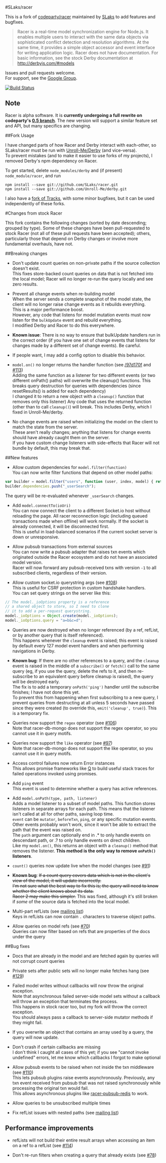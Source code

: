 #SLaks/racer

This is a fork of [codeparty/racer](https://github.com/codeparty/racer) maintained by [SLaks](http://slaks.net) to add features and bugfixes.

 > Racer is a real-time model synchronization engine for Node.js. It enables multiple users to interact with the same data objects via sophisticated conflict detection and resolution algorithms. At the same time, it provides a simple object accessor and event interface for writing application logic.
Racer does not have documentation.  For basic information, see the stock Derby documentation at http://derbyjs.com/#models

Issues and pull requests welcome.  
For support, see the [Google Group](https://groups.google.com/forum/?fromgroups#!forum/derbyjs).


[![Build
Status](https://secure.travis-ci.org/SLaks/racer.png)](http://travis-ci.org/SLaks/racer)

## Note

Racer is alpha software. It is **currently undergoing a full rewrite on codeparty's [0.5 branch](https://github.com/codeparty/racer/tree/0.5)**. The new version will support a similar feature set and API, but many specifics are changing.

##Fork Usage

I have changed parts of how Racer and Derby interact with each-other, so SLaks/racer must be run with [Unroll-Me/Derby](https://github.com/Unroll-Me/derby) (and vice-versa).  
To prevent mistakes (and to make it easier to use forks of my projects), I removed Derby's npm dependency on Racer.

To get started, delete `node_modules/derby` and (if present) `node_module/racer`, and run

```shell
npm install --save git://github.com/SLaks/racer.git
npm install --save git://github.com/Unroll-Me/derby.git
```

I also have a [fork of Tracks](https://github.com/Unroll-Me/tracks), with some minor bugfixes, but it can be used independently of these forks.

#Changes from stock Racer

This fork contains the following changes (sorted by date descending; grouped by type).
Some of these changes have been pull-requested to stock Racer (not all of these pull requests have been accepted); others, particularly those that depend on Derby changes or involve more fundamental overhauls, have not.

##Breaking changes
 - Don't update count queries on non-private paths if the source collection doesn't exist.  
This fixes store-backed count queries on data that is not fetched into the local model; Racer will no longer re-run the query locally and see zero results.
 - Prevent all change events when re-building model  
When the server sends a complete snapshot of the model state, the client will no longer raise change events as it rebuilds everything.  
This is a major performance boost.  
However, any code that listens for model mutation events must now listen for the `bulkUpdate` event and rebuild everything.  
I modified Derby and Racer to do this everywhere.  
  - **Known issue**: There is no way to ensure that bulkUpdate handlers run in the correct order (if you have one set of change events that listens for changes made by a different set of change events).  Be careful.
  - If people want, I may add a config option to disable this behavior.

 - `model.on()` no longer returns the handler function (see [/97d170f](https://github.com/SLaks/racer/commit/97d170f7ee5731da58f7a804a580f7e5f0cd6de7) and [#113](https://github.com/codeparty/racer/issues/113))  
Adding the same function as a listener for two different events (or two
different onPath() paths) will overwrite the cleanup() functions.
This breaks query destruction for queries with dependencies (since
resetResults() is added for each dependency)  
I changed it to return a new object with a `cleanup()` function that removes only this listener)
Any code that uses the returned function (other than to call `cleanup()`)
will break.  This includes Derby, which I fixed in Unroll-Me/derby.  

 - No change events are raised when initializing the model on the client to match the state from the server.  
These aren't really changes; anything that listens for change events should have already caught them on the server.  
If you have custom change listeners with side-effects that Racer will not bundle by default, this may break that.

##New features
 - Allow custom dependencies for `model.filter(function)`  
You can now write filter functions that depend on other model paths:
```js
var builder = model.filter("users", function (user, index, model) { return user.name.indexOf(model.get("_userSearch")) >= 0; });
builder.dependencies.push("_userSearch");
```  
The query will be re-evaluated whenever `_userSearch` changes.

 - Add `model.connectTo(ioUri)`  
You can now connect the client to a different Socket.io host without reloading the page.  All racer reconnection logic (including queued transactions made when offline) will work normally.  If the socket is already connected, it will be disconnected first.  
This is useful in load-balanced scenarios if the current socket server is down or unresponsive.

 - Allow pubsub transactions from external sources  
You can now write a pubsub adapter that raises txn events which originated outside the Racer ecosystem and do not have an associated model version.  
Racer will now forward any pubsub-received txns with version `-1` to all subscribed clients, regardless of their version.  

 - Allow custom socket.io querystring args (see [#108](https://github.com/codeparty/racer/issues/108))  
This is useful for CSRF protection in custom handshake handlers.  
You can set query strings on the server like this:  
```js
// The model._ioOptions property is a reference
// a shared object to store, so I need to clone
// it to add a per-request querystring.
model._ioOptions = Object.create(model._ioOptions);
model._ioOptions.query = "a=b&c=d";
```
 - Queries are now destroyed when no longer referenced (by a ref, refList, or by another query that is itself referenced).  
This happens whenever the `cleanup` event is raised; this event is raised by default every 127 model event handlers and when performing navigations in Derby.  

  - **Known bug**: If there are no other references to a query, and the `cleanup` event is raised in the middle of a `subscribe()` or `fetch()` call to the same query (eg, if you use the query, delete the refs to it, and then re-subscribe to an equivalent query before cleanup is raised), the query will be destroyed early.  
The fix is to add a temporary `onPath('ping')` handler until the subscribe finishes; I have not done this yet.  
To prevent this from happening when first subscribing to a new query, I prevent queries from destructing at all unless 5 seconds have passed since they were created  (to override this, `emit('cleanup', true)`).  This is a temporary fix.

 - Queries now support the `regex` operator  (see [#106](https://github.com/codeparty/racer/issues/106))    
Note that racer-db-mongo does not support the regex operator, so you cannot use it in query motifs.

 - Queries now support the `like` operator  (see [#97](https://github.com/codeparty/racer/issues/97))    
Note that racer-db-mongo does not support the like operator, so you cannot use it in query motifs.

 - Access control failures now return Error instances  
This allows promise frameworks like [Q](https://github.com/kriskowal/q) to build useful stack traces for failed operations invoked using promises.

 - Add `ping` event  
This event is used to determine whether a query has active references.

 - Add `model.onPath(type, path, listener)`  
Adds a model listener to a subset of model paths.  This function stores listeners in separate arrays for each path. This means that the listener isn't called at all for other paths, saving loop time.   
`event` can be `mutator`, `beforeTxn`, `ping`, or any specific mutation events.  Other events probably won't work, since it won't be able to extract the path that the event was raised on.  
The `path` argument can optionally end in .* to only handle events on descendant path, or .? to only handle events on direct children.  
Like my `model.on()`, this returns an object with a `cleanup()` method that removes the listener.  **This method is the only way to remove `onPath()` listeners**.

 - `count()` queries now update live when the model changes  (see [#91](https://github.com/codeparty/racer/issues/91))  
  - **Known bug**: <strike> If a count query covers data which is not in the client's view of the model, it will update incorrectly.  
I'm not sure what the best way to fix this is; the query will need to know whether the client knows about its data.  
Racer 2 may make this simpler.</strike>  This was fixed, although it's still broken if _some_ of the source data is fetched into the local model.

 - Multi-part refLists (see [mailing list](https://groups.google.com/forum/?fromgroups=#!topic/derbyjs/5xqPYTaGNEA))  
Keys in refLists can now contain `.` characters to traverse object paths.

 - Allow queries on model refs  (see [#70](https://github.com/codeparty/racer/issues/70))  
   Queries can now filter based on refs that are properties of the docs under the query


##Bug fixes
 - Docs that are already in the model and are fetched again by queries will not corrupt count queries
 - Private sets after public sets will no longer make fetches hang (see [#129](https://github.com/codeparty/racer/issues/129))  

 - Failed model writes without callbacks will now throw the original exception.  
Note that asynchronous failed server-side model sets without a callback will throw an exception that terminates the process.  
This happens in stock racer too, but my fork will throw the correct exception.  
You should always pass a callback to server-side mutator methods if they might fail.


 - If you overwrite an object that contains an array used by a query, the query will now update.

 - Don't crash if certain callbacks are missing  
I don't think I caught all cases of this yet; if you see "cannot invoke undefined" errors, let me know which callbacks I forgot to make optional

 - Allow pubsub events to be raised when not inside the txn middleware (see [#110](https://github.com/codeparty/racer/issues/110))  
This lets pubsub plugins raise events asynchronously.  Previously, any txn event received from pubsub that was not raised synchronously while processing the original txn would fail.  
This allows asynchronous plugins like [racer-pubsub-redis](https://github.com/codeparty/racer-pubsub-redis) to work.

 - Allow queries to be unsubscribed multiple times

 - Fix refList issues with nested paths (see [mailing list](https://groups.google.com/forum/?fromgroups=#!topic/derbyjs/oLr2xlFjGcQ))

## Performance improvements
 - refLists will not build their entire result arrays when accessing an item on a ref to a refList (see [#114](https://github.com/codeparty/racer/issues/114))  

 - Don't re-run filters when creating a query that already exists  (see [#78](https://github.com/codeparty/racer/issues/78))  

